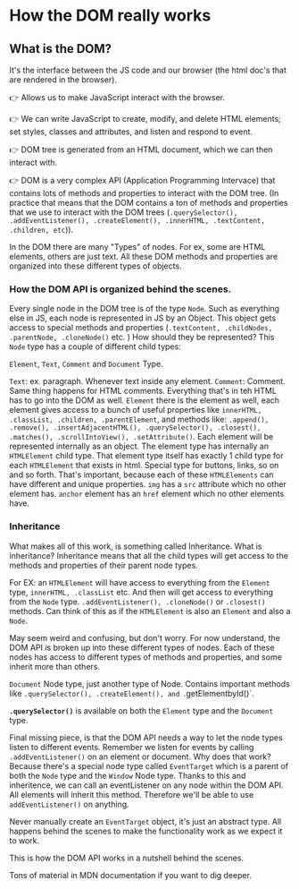 # How the DOM really works

## What is the DOM?

It's the interface between the JS code and our browser (the html doc's that are rendered in the browser).

👉 Allows us to make JavaScript interact with the browser.

👉 We can write JavaScript to create, modify, and delete HTML elements; set styles, classes and attributes, and listen and respond to event.

👉 DOM tree is generated from an HTML document, which we can then interact with.

👉 DOM is a very complex API (Application Programming Intervace) that contains lots of methods and properties to interact with the DOM tree. (In practice that means that the DOM contains a ton of methods and properties that we use to interact with the DOM trees (`.querySelector(), .addEventListener(), .createElement(), .innerHTML, .textContent, .children, etc`)).

In the DOM there are many "Types" of nodes. For ex, some are HTML elements, others are just text. All these DOM methods and properties are organized into these different types of objects.

### How the DOM API is organized behind the scenes.

Every single node in the DOM tree is of the type `Node`. Such as everything else in JS, each node is represented in JS by an Object. This object gets access to special methods and properties (`.textContent, .childNodes, .parentNode, .cloneNode()` etc. ) How should they be represented? This `Node` type has a couple of different child types:

`Element`, `Text`, `Comment` and `Document` Type.

`Text`: ex. paragraph. Whenever text inside any element.
`Comment`: Comment. Same thing happens for HTML comments. Everything that's in teh HTML has to go into the DOM as well.
`Element` there is the element as well, each element gives access to a bunch of useful properties like `innerHTML, .classList, .children, .parentElement`, and methods like: `.append(), .remove(), .insertAdjacentHTML(), .querySelector(), .closest(), .matches(), .scrollIntoView(), .setAttribute()`. Each element will be represented internally as an object. The element type has internally an `HTMLElement` child type. That element type itself has exactly 1 child type for each `HTMLElement` that exists in html. Special type for buttons, links, so on and so forth. That's important, because each of these `HTMLElements` can have different and unique properties. `img` has a `src` attribute which no other element has. `anchor` element has an `href` element which no other elements have.

### Inheritance

What makes all of this work, is something called Inheritance.
What is inheritance? Inheritance means that all the child types will get access to the methods and properties of their parent node types.

For EX: an `HTMLElement` will have access to everything from the `Element` type, `innerHTML, .classList` etc. And then will get access to everything from the `Node` type. `.addEventListener(), .cloneNode()` or `.closest()` methods. Can think of this as if the `HTMLElement` is also an `Element` and also a `Node`.

May seem weird and confusing, but don't worry. For now understand, the DOM API is broken up into these different types of nodes. Each of these nodes has access to different types of methods and properties, and some inherit more than others.

`Document` Node type, just another type of Node. Contains important methods like `.querySelector(), .createElement(), and `.getElementbyId()`.

**`.querySelector()`** is available on both the `Element` type and the `Document` type.

Final missing piece, is that the DOM API needs a way to let the node types listen to different events. Remember we listen for events by calling `.addEventListener()` on an element or document. Why does that work? Because there's a special node type called `EventTarget` which is a parent of both the `Node` type and the `Window` Node type. Thanks to this and inheritence, we can call an eventListener on any node within the DOM API. All elements will inherit this method. Therefore we'll be able to use `addEventListener()` on anything.

Never manually create an `EventTarget` object, it's just an abstract type. All happens behind the scenes to make the functionality work as we expect it to work.

This is how the DOM API works in a nutshell behind the scenes.

Tons of material in MDN documentation if you want to dig deeper.
